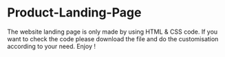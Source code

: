 # Product-Landing-Page
The website landing page is only made by using HTML &amp; CSS code. 
If you want to check the code please download the file and do the customisation according to your need. 
Enjoy !
